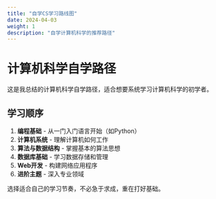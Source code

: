 ```yaml
---
title: "自学CS学习路线图"
date: 2024-04-03
weight: 1
description: "自学计算机科学的推荐路径"
---
```


# 计算机科学自学路径

这是我总结的计算机科学自学路径，适合想要系统学习计算机科学的初学者。

## 学习顺序

1. **编程基础** - 从一门入门语言开始（如Python）
2. **计算机系统** - 理解计算机如何工作
3. **算法与数据结构** - 掌握基本的算法思想
4. **数据库基础** - 学习数据存储和管理
5. **Web开发** - 构建网络应用程序
6. **进阶主题** - 深入专业领域

选择适合自己的学习节奏，不必急于求成，重在打好基础。 